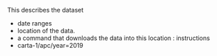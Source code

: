 This describes the dataset
- date ranges
- location of the data.
- a command that downloads the data into this location : instructions
- carta-1/apc/year=2019